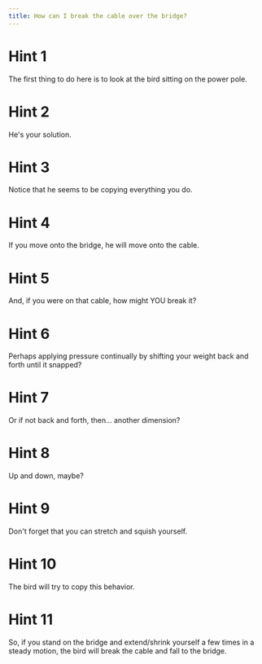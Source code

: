 ```yaml
---
title: How can I break the cable over the bridge?
---
```

# Hint 1
The first thing to do here is to look at the bird sitting on the power pole.

# Hint 2
He's your solution.

# Hint 3
Notice that he seems to be copying everything you do.

# Hint 4
If you move onto the bridge, he will move onto the cable.

# Hint 5
And, if you were on that cable, how might YOU break it?

# Hint 6
Perhaps applying pressure continually by shifting your weight back and forth until it snapped?

# Hint 7
Or if not back and forth, then... another dimension?

# Hint 8
Up and down, maybe?

# Hint 9
Don't forget that you can stretch and squish yourself.

# Hint 10
The bird will try to copy this behavior.

# Hint 11
So, if you stand on the bridge and extend/shrink yourself a few times in a steady motion, the bird will break the cable and fall to the bridge.

